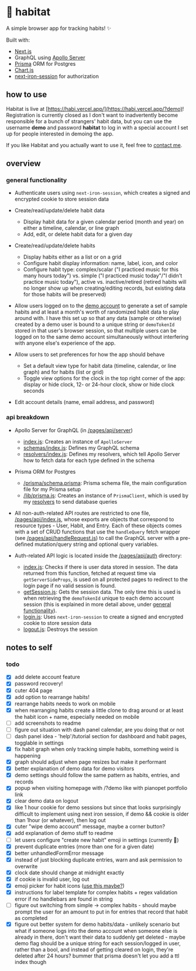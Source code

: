 # 🍊 habitat

A simple browser app for tracking habits! ✨

Built with:
- [Next.js](https://nextjs.org/)
- GraphQL using [Apollo Server](https://github.com/apollographql/apollo-server)
- [Prisma](http://prisma.io/) ORM for Postgres
- [Chart.js](https://www.chartjs.org/)
- [next-iron-session](https://github.com/vvo/next-iron-session) for authorization

## how to use

Habitat is live at [https://habi.vercel.app/](https://habi.vercel.app/?demo)! Registration is currently closed as I don't want to inadvertently become responsible for a bunch of strangers' habit data, but you can use the username **demo** and password **habitat** to log in with a special account I set up for people interested in demoing the app.

If you like Habitat and you actually want to use it, feel free to [contact me](mailto:contact@ngw.dev).

## overview

### general functionality

- Authenticate users using `next-iron-session`, which creates a signed and encrypted cookie to store session data

- Create/read/update/delete habit data
  * Display habit data for a given calendar period (month and year) on either a timeline, calendar, or line graph
  * Add, edit, or delete habit data for a given day
- Create/read/update/delete habits
  * Display habits either as a list or on a grid
  * Configure habit display information: name, label, icon, and color
  * Configure habit type: complex/scalar ("I practiced music for this many hours today") vs. simple ("I practiced music today"/"I didn't practice music today"), active vs. inactive/retired (retired habits will no longer show up when creating/editing records, but existing data for those habits will be preserved)
- Allow users logged on to the [demo account](#how-to-use) to generate a set of sample habits and at least a month's worth of randomized habit data to play around with. I have this set up so that any data (sample or otherwise) created by a demo user is bound to a unique string or `demoTokenId` stored in that user's browser session, so that multiple users can be logged on to the same demo account simultaneously without interfering with anyone else's experience of the app.
- Allow users to set preferences for how the app should behave
  * Set a default view type for habit data (timeline, calendar, or line graph) and for habits (list or grid)
  * Toggle view options for the clock in the top right corner of the app: display or hide clock, 12- or 24-hour clock, show or hide clock seconds
- Edit account details (name, email address, and password)

### api breakdown

- Apollo Server for GraphQL (in [/pages/api/server](/pages/api/server))
  * [index.js](/pages/api/server/index.js): Creates an instance of `ApolloServer`
  * [schemas/index.js](/pages/api/server/schemas/index.js): Defines my GraphQL schema
  * [resolvers/index.js](/pages/api/server/resolvers/index.js): Defines my resolvers, which tell Apollo Server how to fetch data for each type defined in the schema
- Prisma ORM for Postgres
  * [/prisma/schema.prisma](/prisma/schema.prisma): Prisma schema file, the main configuration file for my Prisma setup
  * [/lib/prisma.js](/lib/prisma.js): Creates an instance of `PrismaClient`, which is used by my [resolvers](/pages/api/server/resolvers/index.js) to send database queries

- All non-auth-related API routes are restricted to one file, [/pages/api/index.js](/pages/api/index.js), whose exports are objects that correspond to resource types - User, Habit, and Entry. Each of these objects comes with a set of CRUD functions that use the `handleQuery` fetch wrapper (see [/pages/api/handleRequest.js](/pages/api/handleRequest.js)) to call the GraphQL server with a pre-defined mutation/query string and optional query variables.

- Auth-related API logic is located inside the [/pages/api/auth](/pages/api/auth) directory:
  - [index.js](/pages/api/auth/index.js): Checks if there is user data stored in session. The data returned from this function, fetched at request time via `getServerSideProps`, is used on all protected pages to redirect to the login page if no valid session is found.
  - [getSession.js](/pages/api/auth/getSession.js): Gets the session data. The only time this is used is when retrieving the `demoTokenId` unique to each demo account session (this is explained in more detail above, under [general functionality](#general-functionality)).
  - [login.js](/pages/api/auth/login.js): Uses `next-iron-session` to create a signed and encrypted cookie to store session data
  - [logout.js](/pages/api/auth/logout.js): Destroys the session

## notes to self

### todo

- [x] add delete account feature
- [x] password recovery!
- [x] cuter 404 page
- [x] add option to rearrange habits!
- [x] rearrange habits needs to work on mobile
- [x] when rearranging habits create a little clone to drag around or at least the habit icon + name, especially needed on mobile
- [ ] add screenshots to readme
- [ ] figure out situation with dash panel calendar, are you doing that or not
- [ ] dash panel idea - 'help'/tutorial section for dashboard and habit pages, togglable in settings
- [x] fix habit graph when only tracking simple habits, something weird is happening
- [x] graph should adjust when page resizes but make it performant
- [x] better explanation of demo data for demo visitors
- [x] demo settings should follow the same pattern as habits, entries, and records
- [x] popup when visiting homepage with /?demo like with pianopet portfolio link
- [x] clear demo data on logout
- [x] like 1 hour cookie for demo sessions but since that looks surprisingly difficult to implement using next iron session, if demo && cookie is older than 1hour (or whatever), then log out
- [x] cuter "wipe demo account" message, maybe a corner button?
- [x] add explanation of demo stuff to readme
- [ ] let users configure "create new habit" emoji in settings (currently 🐛)
- [x] prevent duplicate entries (more than one for a given date)
- [x] better unhandledFormError message
- [x] instead of just blocking duplicate entries, warn and ask permission to overwrite
- [x] clock date should change at midnight exactly
- [x] if cookie is invalid user, log out
- [x] emoji picker for habit icons ([use this maybe?](https://github.com/iamcal/emoji-data))
- [x] instructions for label template for complex habits + regex validation error if no handlebars are found in string
- [ ] figure out switching from simple -> complex habits - should maybe prompt the user for an amount to put in for entries that record that habit as completed
- [x] figure out better system for demo habits/data - unlikely scenario but what if someone logs into the demo account when someone else is already in there, don't want their data to suddenly get deleted - maybe demo flag should be a unique string for each session/logged in user, rather than a bool, and instead of getting cleared on login, they're deleted after 24 hours? bummer that prisma doesn't let you add a ttl index though